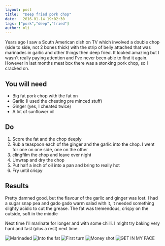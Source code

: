 ```yaml
---
layout: post
title:  "Deep fried pork chop"
date:   2016-01-14 19:02:30
tags: ["pork","deep","fried"]  
author: oli
---
```


Years ago I saw a South American dish on TV which involved a double chop (side to side, not 2 bones thick) with the strip of belly attached that was marinades in garlic and other things then deep fried.  It looked amazing but I wasn't really paying attention and I've never been able to find it again.  However in last months meat box there was a stonking pork chop, so I cracked on.

## You will need

* Big fat pork chop with the fat on
* Garlic (I used the cheating pre minced stuff)
* Ginger (yes, I cheated twice)
* A lot of sunflower oil


## Do

1. Score the fat and the chop deeply
2. Rub a teaspoon each of the ginger and the garlic into the chop.  I went for one on one side, one on the other
3. clingfilm the chop and leave over night
4. Unwrap and dry the chop
5. Put half a inch of oil into a pan and bring to really hot
6. Fry until crispy

## Results

Pretty damned good, but the flavour of the garlic and ginger was lost.  I had a sugar snap pea and gado gado warm salad with it, it needed something slighty acidic to cut the grease.  The fat was tremendous, crispy on the outside, soft in the middle

Next time I'll marinate for longer and with some chilli.  I might try baking very hard and fast (plus a rest) next time.


![Marinaded](/images/blog/deep-fried-pork-chop/deep-fried-pork-chop-1.jpg)
![Into the fat](/images/blog/deep-fried-pork-chop/deep-fried-pork-chop-2.jpg)
![First turn](/images/blog/deep-fried-pork-chop/deep-fried-pork-chop-3.jpg)
![Money shot](/images/blog/deep-fried-pork-chop/deep-fried-pork-chop-4.jpg)
![GET IN MY FACE](/images/blog/deep-fried-pork-chop/deep-fried-pork-chop-5.jpg)

